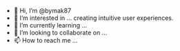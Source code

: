 - 👋 Hi, I’m @bymak87
- 👀 I’m interested in ... creating intuitive user experiences. 
- 🌱 I’m currently learning ...
- 💞️ I’m looking to collaborate on ...
- 📫 How to reach me ...

<!---
bymak87/bymak87 is a ✨ special ✨ repository because its `README.md` (this file) appears on your GitHub profile.
You can click the Preview link to take a look at your changes.
--->

